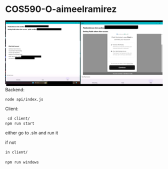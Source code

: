 # COS590-O-aimeelramirez
![alt text](one.png)
Backend:
```
node api/index.js
```

Client:
```
 cd client/ 
npm run start 
```
either go to .sln and run it 

if not 
```
in client/

npm run windows
```